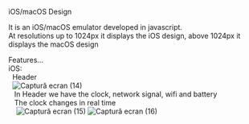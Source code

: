 iOS/macOS Design

It is an iOS/macOS emulator developed in javascript. </br>
At resolutions up to 1024px it displays the iOS design, above 1024px it displays the macOS design </br>

Features... </br>
iOS: </br>
&nbsp; Header </br>
&nbsp; ![Captură ecran (14)](https://user-images.githubusercontent.com/67306273/182174659-81e2338a-f3bf-4d67-baa9-32f905404e19.png) </br>
&nbsp;&nbsp; In Header we have the clock, network signal, wifi and battery </br>
&nbsp;&nbsp; The clock changes in real time </br>
&nbsp;&nbsp;&nbsp; ![Captură ecran (15)](https://user-images.githubusercontent.com/67306273/182175953-d8096deb-c86a-42b0-9c4b-da902163e3d4.png) ![Captură ecran (16)](https://user-images.githubusercontent.com/67306273/182176139-3b48a681-9624-41d3-81a5-c6d559d3814c.png) </br>
      

